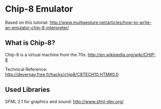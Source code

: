 Chip-8 Emulator
===============
Based on this tutorial:
http://www.multigesture.net/articles/how-to-write-an-emulator-chip-8-interpreter/

What is Chip-8?
---------------

Chip-8 is a virtual machine from the 70s:
http://en.wikipedia.org/wiki/CHIP-8

Technical Reference:
http://devernay.free.fr/hacks/chip8/C8TECH10.HTM#0.0

Used Libraries
--------------

SFML 2.1 for graphics and sound:
http://www.sfml-dev.org/

